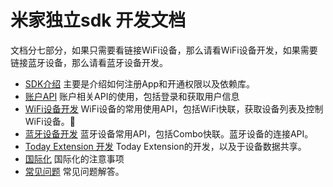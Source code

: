 # 米家独立sdk 开发文档
文档分七部分，如果只需要看链接WiFi设备，那么请看WiFi设备开发，如果需要链接蓝牙设备，那么请看蓝牙设备开发。

- [SDK介绍](./SDK.md)  主要是介绍如何注册App和开通权限以及依赖库。
- [账户API](./account.md)  账户相关API的使用，包括登录和获取用户信息
- [WiFi设备开发](./MiHomeAPI.md) WiFi设备的常用使用API，包括WiFi快联，获取设备列表及控制WiFi设备。
- [蓝牙设备开发](./MiHomeBluetoothAPI.md) 蓝牙设备常用API，包括Combo快联。蓝牙设备的连接API。
- [Today Extension 开发](./widget.md) Today Extension的开发，以及于设备数据共享。
- [国际化](./internationalization.md) 国际化的注意事项
- [常见问题](./FAQ.md) 常见问题解答。




